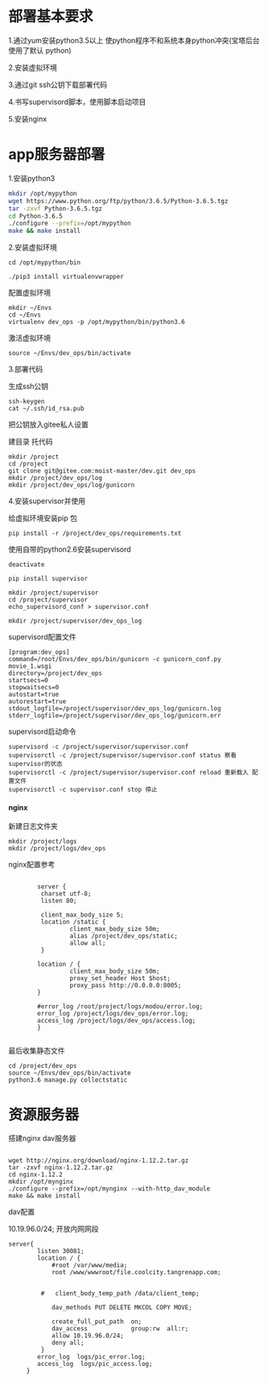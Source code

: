 # 部署基本要求
1.通过yum安装python3.5以上 使python程序不和系统本身python冲突(宝塔后台使用了默认
python)

2.安装虚拟环境

3.通过git ssh公钥下载部署代码

4.书写supervisord脚本，使用脚本启动项目

5.安装nginx


# app服务器部署

1.安装python3

```bash
mkdir /opt/mypython
wget https://www.python.org/ftp/python/3.6.5/Python-3.6.5.tgz
tar -zxvf Python-3.6.5.tgz
cd Python-3.6.5
./configure --prefix=/opt/mypython
make && make install
```


2.安装虚拟环境

```
cd /opt/mypython/bin

./pip3 install virtualenvwrapper

```

配置虚拟环境

```
mkdir ~/Envs
cd ~/Envs
virtualenv dev_ops -p /opt/mypython/bin/python3.6

```

激活虚拟环境

```
source ~/Envs/dev_ops/bin/activate

```

3.部署代码

生成ssh公钥

```
ssh-keygen
cat ~/.ssh/id_rsa.pub
```

把公钥放入gitee私人设置

建目录 托代码

```
mkdir /project
cd /project
git clone git@gitee.com:moist-master/dev.git dev_ops
mkdir /project/dev_ops/log
mkdir /project/dev_ops/log/gunicorn
```

4.安装supervisor并使用

给虚拟环境安装pip 包

```
pip install -r /project/dev_ops/requirements.txt
```

使用自带的python2.6安装supervisord
```
deactivate

pip install supervisor

mkdir /project/supervisor
cd /project/supervisor
echo_supervisord_conf > supervisor.conf

mkdir /project/supervisor/dev_ops_log
```

supervisord配置文件
```
[program:dev_ops]
command=/root/Envs/dev_ops/bin/gunicorn -c gunicorn_conf.py movie_1.wsgi
directory=/project/dev_ops
startsecs=0
stopwaitsecs=0
autostart=true
autorestart=true
stdout_logfile=/project/supervisor/dev_ops_log/gunicorn.log
stderr_logfile=/project/supervisor/dev_ops_log/gunicorn.err

```

supervisord启动命令

```
supervisord -c /project/supervisor/supervisor.conf
supervisorctl -c /project/supervisor/supervisor.conf status 察看supervisor的状态
supervisorctl -c /project/supervisor/supervisor.conf reload 重新载入 配置文件
supervisorctl -c supervisor.conf stop 停止
```

#### nginx

新建日志文件夹
```
mkdir /project/logs
mkdir /project/logs/dev_ops

```
nginx配置参考

```

        server {
         charset utf-8;
         listen 80;

         client_max_body_size 5;
         location /static {
                 client_max_body_size 50m;
                 alias /project/dev_ops/static;
                 allow all;
         }

        location / {
                 client_max_body_size 50m;
                 proxy_set_header Host $host;
                 proxy_pass http://0.0.0.0:8005;
        }

        #error_log /root/project/logs/modou/error.log;
        error_log /project/logs/dev_ops/error.log;
        access_log /project/logs/dev_ops/access.log;
        }


```

最后收集静态文件

```
cd /project/dev_ops
source ~/Envs/dev_ops/bin/activate
python3.6 manage.py collectstatic

```

# 资源服务器

搭建nginx dav服务器

```

wget http://nginx.org/download/nginx-1.12.2.tar.gz
tar -zxvf nginx-1.12.2.tar.gz
cd nginx-1.12.2
mkdir /opt/mynginx
./configure --prefix=/opt/mynginx --with-http_dav_module
make && make install
```

dav配置

10.19.96.0/24; 开放内网网段

```
server{
        listen 30081;
        location / {
            #root /var/www/media;
            root /www/wwwroot/file.coolcity.tangrenapp.com;


         #   client_body_temp_path /data/client_temp;

            dav_methods PUT DELETE MKCOL COPY MOVE;

            create_full_put_path  on;
            dav_access            group:rw  all:r;
            allow 10.19.96.0/24;
            deny all;
         }
        error_log  logs/pic_error.log;
        access_log  logs/pic_access.log;
     }

```






